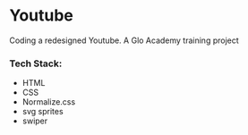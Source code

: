 # Youtube
Coding a redesigned Youtube. A Glo Academy training project



### Tech Stack:
- HTML
- CSS
- Normalize.css
- svg sprites
- swiper
